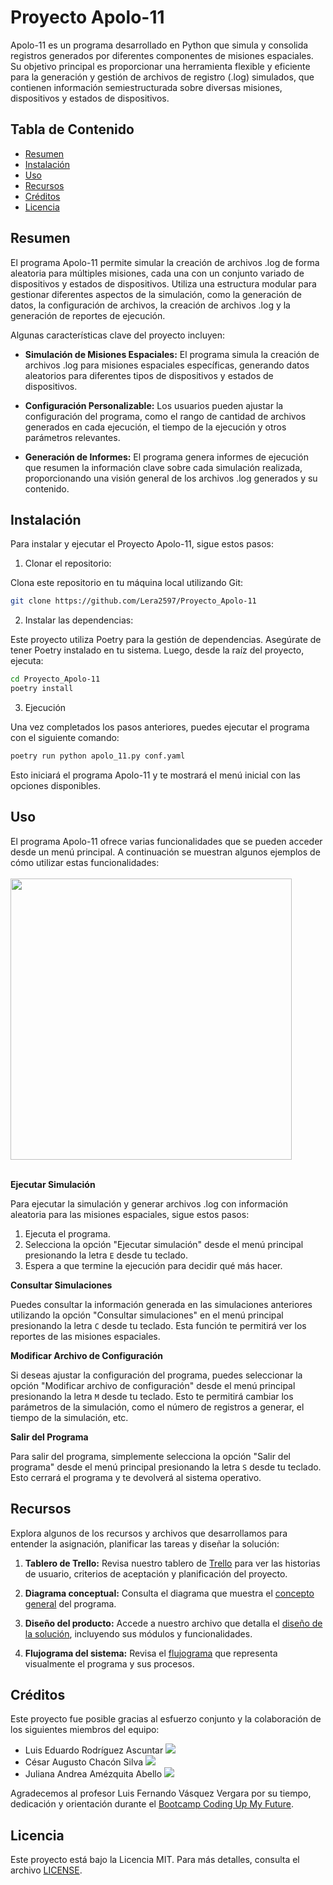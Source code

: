 # Proyecto Apolo-11

Apolo-11 es un programa desarrollado en Python que simula y consolida registros generados por diferentes componentes de misiones espaciales. Su objetivo principal es proporcionar una herramienta flexible y eficiente para la generación y gestión de archivos de registro (.log) simulados, que contienen información semiestructurada sobre diversas misiones, dispositivos y estados de dispositivos.

## Tabla de Contenido

- [Resumen](#resumen)
- [Instalación](#instalación)
- [Uso](#uso)
- [Recursos](#recursos)
- [Créditos](#créditos)
- [Licencia](#licencia)

## Resumen 

El programa Apolo-11 permite simular la creación de archivos .log de forma aleatoria para múltiples misiones, cada una con un conjunto variado de dispositivos y estados de dispositivos. Utiliza una estructura modular para gestionar diferentes aspectos de la simulación, como la generación de datos, la configuración de archivos, la creación de archivos .log y la generación de reportes de ejecución.

Algunas características clave del proyecto incluyen:

* **Simulación de Misiones Espaciales:** El programa simula la creación de archivos .log para misiones espaciales específicas, generando datos aleatorios para diferentes tipos de dispositivos y estados de dispositivos.

* **Configuración Personalizable:** Los usuarios pueden ajustar la configuración del programa, como el rango de cantidad de archivos generados en cada ejecución, el tiempo de la ejecución y otros parámetros relevantes.

* **Generación de Informes:** El programa genera informes de ejecución que resumen la información clave sobre cada simulación realizada, proporcionando una visión general de los archivos .log generados y su contenido.

## Instalación

Para instalar y ejecutar el Proyecto Apolo-11, sigue estos pasos:

1. Clonar el repositorio:

Clona este repositorio en tu máquina local utilizando Git:

```bash
git clone https://github.com/Lera2597/Proyecto_Apolo-11
```

2. Instalar las dependencias:

Este proyecto utiliza Poetry para la gestión de dependencias. Asegúrate de tener Poetry instalado en tu sistema. Luego, desde la raíz del proyecto, ejecuta:

```bash
cd Proyecto_Apolo-11
poetry install
```

3. Ejecución 

Una vez completados los pasos anteriores, puedes ejecutar el programa con el siguiente comando:

```bash
poetry run python apolo_11.py conf.yaml
```
Esto iniciará el programa Apolo-11 y te mostrará el menú inicial con las opciones disponibles.

## Uso

El programa Apolo-11 ofrece varias funcionalidades que se pueden acceder desde un menú principal. A continuación se muestran algunos ejemplos de cómo utilizar estas funcionalidades:
<br>
<br>
<img src="https://github.com/Lera2597/Proyecto_Apolo-11/assets/77032671/7fc56942-d704-4bb9-adec-cdc4e17c6a72" width="450">
<br>
<br>

**Ejecutar Simulación**

Para ejecutar la simulación y generar archivos .log con información aleatoria para las misiones espaciales, sigue estos pasos:

1. Ejecuta el programa.
2. Selecciona la opción "Ejecutar simulación" desde el menú principal presionando la letra `E` desde tu teclado.
3. Espera a que termine la ejecución para decidir qué más hacer.

**Consultar Simulaciones**

Puedes consultar la información generada en las simulaciones anteriores utilizando la opción "Consultar simulaciones" en el menú principal presionando la letra `C` desde tu teclado. Esta función te permitirá ver los reportes de las misiones espaciales.

**Modificar Archivo de Configuración**

Si deseas ajustar la configuración del programa, puedes seleccionar la opción "Modificar archivo de configuración" desde el menú principal presionando la letra `M` desde tu teclado. Esto te permitirá cambiar los parámetros de la simulación, como el número de registros a generar, el tiempo de la simulación, etc.

**Salir del Programa**

Para salir del programa, simplemente selecciona la opción "Salir del programa" desde el menú principal presionando la letra `S` desde tu teclado. Esto cerrará el programa y te devolverá al sistema operativo.

## Recursos

Explora algunos de los recursos y archivos que desarrollamos para entender la asignación, planificar las tareas y diseñar la solución:

1. **Tablero de Trello:** Revisa nuestro tablero de [Trello](https://trello.com/b/KamrOQ1V/apolo-11) para ver las historias de usuario, criterios de aceptación y planificación del proyecto.

2. **Diagrama conceptual:** Consulta el diagrama que muestra el [concepto general](https://docs.google.com/presentation/d/13GVTztkxqtjyj7kFPzNF9TqsN7h0cHyU/edit?usp=sharing&ouid=104613954867366461524&rtpof=true&sd=true) del programa.

3. **Diseño del producto:** Accede a nuestro archivo que detalla el [diseño de la solución](https://docs.google.com/spreadsheets/d/1cgXblJoMPm_Rkvatb3BZSA0NWqjRvP1i4lkoV5-q4_A/edit?usp=sharing), incluyendo sus módulos y funcionalidades.

4. **Flujograma del sistema:** Revisa el [flujograma](https://drive.google.com/file/d/1Gu_BSi945BUNluNzpqJBZHE6Sf2vWyL-/view?usp=sharing) que representa visualmente el programa y sus procesos.

## Créditos

Este proyecto fue posible gracias al esfuerzo conjunto y la colaboración de los siguientes miembros del equipo:

- Luis Eduardo Rodríguez Ascuntar [<img src="https://img.icons8.com/fluency/23/null/linkedin.png"/>](https://www.linkedin.com/in/luis-eduardo-rodriguez-ascuntar/)
- César Augusto Chacón Silva [<img src="https://img.icons8.com/fluency/23/null/linkedin.png"/>](https://www.linkedin.com/in/cesarachs/)
- Juliana Andrea Amézquita Abello [<img src="https://img.icons8.com/fluency/23/null/linkedin.png"/>](https://www.linkedin.com/in/julianaamezquita/)

Agradecemos al profesor Luis Fernando Vásquez Vergara por su tiempo, dedicación y orientación durante el [Bootcamp Coding Up My Future](https://github.com/codingupmyfuture/bootcamplinuxpython).

## Licencia

Este proyecto está bajo la Licencia MIT. Para más detalles, consulta el archivo [LICENSE](LICENSE).

